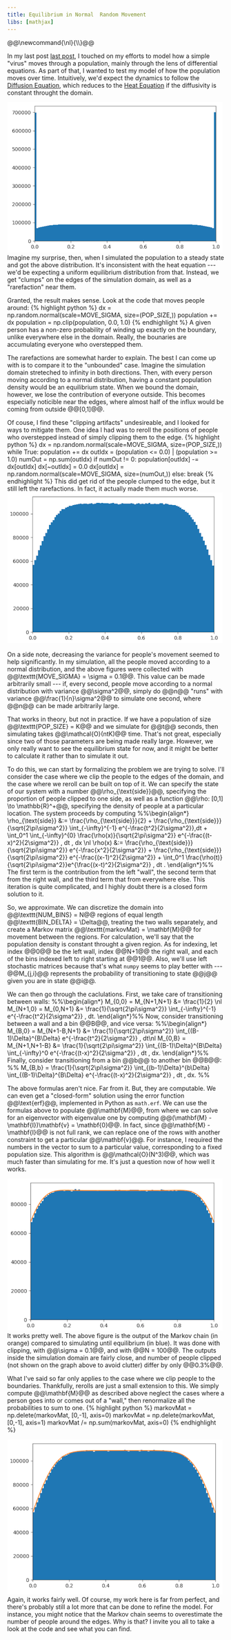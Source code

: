 ```yaml
---
title: Equilibrium in Normal  Random Movement
libs: [mathjax]
---
```


<div class="mathjaxDeclarations">
    @@\newcommand{\nl}{\\}@@
</div>

In my last post [last post]({{page.previous.url}}), I touched on my efforts to
model how a simple "virus" moves through a population, mainly through the lens
of differential equations. As part of that, I wanted to test my model of how the
population moves over time. Intuitively, we'd expect the dynamics to follow the
[Diffusion Equation](https://en.wikipedia.org/wiki/Diffusion_equation), which
reduces to the [Heat Equation](https://en.wikipedia.org/wiki/Heat_equation) if
the diffusivity is constant throught the domain.

![Equilibrium of my simulated diffusion](/assets/2020/09/07/clip_nofilter.png)
Imagine my surprise, then, when I simulated the population to a steady state and
got the above distribution. It's inconsistent with the heat equation --- we'd be
expecting a uniform equilibrium distribution from that. Instead, we get "clumps"
on the edges of the simulation domain, as well as a "rarefaction" near them.

Granted, the result makes sense. Look at the code that moves people around:
{% highlight python %}
dx = np.random.normal(scale=MOVE_SIGMA, size=(POP_SIZE,))
population += dx
population = np.clip(population, 0.0, 1.0)
{% endhighlight %}
A given person has a non-zero probability of winding up exactly on the boundary,
unlike everywhere else in the domain. Really, the bounaries are accumulating
everyone who overstepped them.

The rarefactions are somewhat harder to explain. The best I can come up with is
to compare it to the "unbounded" case. Imagine the simulation domain streteched
to infinity in both directions. Then, with every person moving according to a
normal distribution, having a constant population density would be an
equilibrium state. When we bound the domain, however, we lose the contribution
of everyone outside. This becomes especially noticible near the edges, where
almost half of the influx would be coming from outside @@[0,1]@@.

Of couse, I find these "clipping artifacts" undesireable, and I looked for ways
to mitigate them. One idea I had was to reroll the positions of people who
overstepped instead of simply clipping them to the edge.
{% highlight python %}
dx = np.random.normal(scale=MOVE_SIGMA, size=(POP_SIZE,))
while True:
    population += dx
    outIdx = (population <= 0.0) | (population >= 1.0)
    numOut = np.sum(outIdx)
    if numOut != 0:
        population[outIdx] -= dx[outIdx]
        dx[~outIdx] = 0.0
        dx[outIdx] = np.random.normal(scale=MOVE_SIGMA, size=(numOut,))
    else:
        break
{% endhighlight %}
This did get rid of the people clumped to the edge, but it still left the
rarefactions. In fact, it actually made them much worse.
![Equilibrium with rerolling](/assets/2020/09/07/reroll.png)

On a side note, decreasing the variance for people's movement seemed to help
significantly. In my simulation, all the people moved according to a normal
distribution, and the above figures were collected with @@\texttt{MOVE_SIGMA} =
\sigma = 0.1@@. This value can be made arbitrarily small --- if, every second,
people move according to a normal distribution with variance @@\sigma^2@@,
simply do @@n@@ "runs" with variance @@\frac{1}{n}\sigma^2@@ to simulate one
second, where @@n@@ can be made arbitrarily large.

That works in theory, but not in practice. If we have a population of size
@@\texttt{POP_SIZE} = K@@ and we simulate for @@t@@ seconds, then simulating
takes @@\mathcal{O}(ntK)@@ time. That's not great, especially since two of those
parameters are being made really large. However, we only really want to see the
equilibrium state for now, and it might be better to calculate it rather than to
simulate it out.

To do this, we can start by formalizing the problem we are trying to solve. I'll
consider the case where we clip the people to the edges of the domain, and the
case where we reroll can be built on top of it. We can specify the state of our
system with a number @@\rho_{\text{side}}@@, specifying the proportion of people
clipped to one side, as well as a function @@\rho: [0,1] \to \mathbb{R}^+@@,
specifying the density of people at a particular location. The system proceeds
by computing
%%\begin{align\*}
\rho_{\text{side}} &:=
    \frac{\rho_{\text{side}}}{2} +
    \frac{\rho_{\text{side}}}{\sqrt{2\pi\sigma^2}} \int_{-\infty}^{-1} e^{-\frac{t^2}{2\sigma^2}}\,dt +
    \int_0^1 \int_{-\infty}^{0} \frac{\rho(x)}{\sqrt{2\pi\sigma^2}} e^{-\frac{(t-x)^2}{2\sigma^2}} \, dt \, dx \nl
\rho(x) &:=
    \frac{\rho_{\text{side}}}{\sqrt{2\pi\sigma^2}} e^{-\frac{x^2}{2\sigma^2}} +
    \frac{\rho_{\text{side}}}{\sqrt{2\pi\sigma^2}} e^{-\frac{(x-1)^2}{2\sigma^2}} +
    \int_0^1 \frac{\rho(t)}{\sqrt{2\pi\sigma^2}}e^{\frac{(x-t)^2}{2\sigma^2}} \, dt .
\end{align\*}%%
The first term is the contribution from the left "wall", the second term that
from the right wall, and the third term that from everywhere else. This
iteration is quite complicated, and I highly doubt there is a closed form
solution to it.

So, we approximate. We can discretize the domain into @@\texttt{NUM_BINS} = N@@
regions of equal length @@\texttt{BIN_DELTA} = \Delta@@, treating the two walls
separately, and create a Markov matrix @@\texttt{markovMat} = \mathbf{M}@@ for
movement between the regions. For calculation, we'll say that the population
density is constant throught a given region. As for indexing, let index @@0@@ be
the left wall, index @@N+1@@ the right wall, and each of the bins indexed left
to right starting at @@1@@. Also, we'll use left stochastic matrices because
that's what `numpy` seems to play better with --- @@M_{j,i}@@ represents the
probability of transitioning to state @@j@@ given you are in state @@i@@.

We can then go through the caclulations. First, we take care of transitioning
between walls:
%%\begin{align\*}
M_{0,0} = M_{N+1,N+1} &= \frac{1}{2} \nl
M_{N+1,0} = M_{0,N+1} &= \frac{1}{\sqrt{2\pi\sigma^2}} \int_{-\infty}^{-1} e^{-\frac{t^2}{2\sigma^2}} \, dt.
\end{align\*}%%
Now, consider transitioning between a wall and a bin @@B@@, and vice versa:
%%\begin{align\*}
M_{B,0} = M_{N+1-B,N+1} &= \frac{1}{\sqrt{2\pi\sigma^2}} \int_{(B-1)\Delta}^{B\Delta} e^{-\frac{t^2}{2\sigma^2}} \, dt\nl
M_{0,B} = M_{N+1,N+1-B} &= \frac{1}{\sqrt{2\pi\sigma^2}} \int_{(B-1)\Delta}^{B\Delta} \int_{-\infty}^0 e^{-\frac{(t-x)^2}{2\sigma^2}} \, dt \, dx.
\end{align\*}%%
Finally, consider transitioning from a bin @@b@@ to another bin @@B@@:
%% M_{B,b} = \frac{1}{\sqrt{2\pi\sigma^2}} \int_{(b-1)\Delta}^{b\Delta} \int_{(B-1)\Delta}^{B\Delta} e^{-\frac{(t-x)^2}{2\sigma^2}} \, dt \, dx. %%

The above formulas aren't nice. Far from it. But, they are computable. We can
even get a "closed-form" solution using the error function @@\text{erf}@@,
implemented in Python as `math.erf`. We can use the formulas above to populate
@@\mathbf{M}@@, from where we can solve for an eigenvector with eigenvalue one
by computing @@(\mathbf{M} - \mathbf{I})\mathbf{v} = \mathbf{0}@@. In fact,
since @@\mathbf{M} - \mathbf{I}@@ is not full rank, we can replace one of the
rows with another constraint to get a particular @@\mathbf{v}@@. For instance, I
required the numbers in the vector to sum to a particular value, corresponding
to a fixed population size. This algorithm is @@\mathcal{O}(N^3)@@, which was
much faster than simulating for me. It's just a question now of how well it
works.

![The result of the Markov chain, compared to simulation](/assets/2020/09/07/clip_filter_expected.png)
It works pretty well. The above figure is the output of the Markov chain (in
orange) compared to simulating until equilibrium (in blue). It was done with
clipping, with @@\sigma = 0.1@@, and with @@N = 100@@. The outputs inside the
simulation domain are fairly close, and number of people clipped (not shown on
the graph above to avoid clutter) differ by only @@0.3\%@@.

What I've said so far only applies to the case where we clip people to the
boundaries. Thankfully, rerolls are just a small extension to this. We simply
compute @@\mathbf{M}@@ as described above neglect the cases where a person goes
into or comes out of a "wall," then renormalize all the probabilities to sum to
one.
{% highlight python %}
markovMat = np.delete(markovMat, [0,-1], axis=0)
markovMat = np.delete(markovMat, [0,-1], axis=1)
markovMat /= np.sum(markovMat, axis=0)
{% endhighlight %}

![The results with rerolls](/assets/2020/09/07/reroll_expected.png)
Again, it works fairly well. Of course, my work here is far from perfect, and
there's probably still a lot more that can be done to refine the model. For
instance, you might notice that the Markov chain seems to overestimate the
number of people around the edges. Why is that? I invite you all to take a look
at the code and see what you can find.
